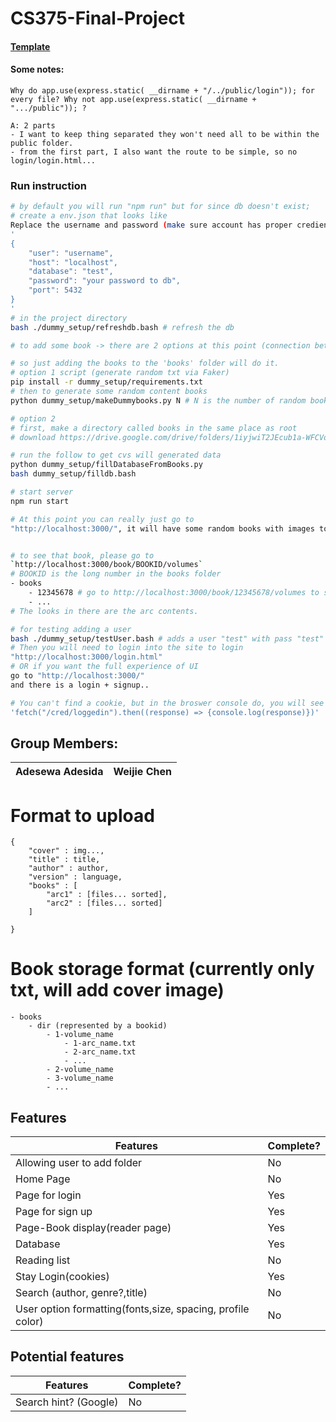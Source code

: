 # CS375-Final-Project


#### [Template](https://www.figma.com/file/nJrHOSYPBl8C7SFzxBh3N7/groupB?node-id=0%3A1)


#### Some notes:
```
Why do app.use(express.static( __dirname + "/../public/login")); for every file? Why not app.use(express.static( __dirname + ".../public")); ?

A: 2 parts
- I want to keep thing separated they won't need all to be within the public folder.
- from the first part, I also want the route to be simple, so no login/login.html...
```

### Run instruction
```bash
# by default you will run "npm run" but for since db doesn't exist;
# create a env.json that looks like
Replace the username and password (make sure account has proper crediential); keep the other ones.
'
{
    "user": "username",
    "host": "localhost",
    "database": "test",
    "password": "your password to db",
    "port": 5432
}
'
# in the project directory
bash ./dummy_setup/refreshdb.bash # refresh the db

# to add some book -> there are 2 options at this point (connection between user & book are not current set)

# so just adding the books to the 'books' folder will do it.
# option 1 script (generate random txt via Faker)
pip install -r dummy_setup/requirements.txt
# then to generate some random content books
python dummy_setup/makeDummybooks.py N # N is the number of random books to generate

# option 2 
# first, make a directory called books in the same place as root
# download https://drive.google.com/drive/folders/1iyjwiT2JEcub1a-WFCVo-FsfX37N-Csu?usp=sharing (a fake book generated via faker) -> put that in the books folder

# run the follow to get cvs will generated data 
python dummy_setup/fillDatabaseFromBooks.py
bash dummy_setup/filldb.bash

# start server
npm run start

# At this point you can really just go to
"http://localhost:3000/", it will have some random books with images to links


# to see that book, please go to 
`http://localhost:3000/book/BOOKID/volumes`
# BOOKID is the long number in the books folder
- books
    - 12345678 # go to http://localhost:3000/book/12345678/volumes to see it.
    - ...
# The looks in there are the arc contents.

# for testing adding a user
bash ./dummy_setup/testUser.bash # adds a user "test" with pass "test"
# Then you will need to login into the site to login
"http://localhost:3000/login.html"
# OR if you want the full experience of UI
go to "http://localhost:3000/"
and there is a login + signup..

# You can't find a cookie, but in the broswer console do, you will see that if you are logged in.
'fetch("/cred/loggedin").then((response) => {console.log(response)})'
```



## Group Members:
<table>
<thead>
	<tr><th>Adesewa Adesida</th><th>Weijie Chen</th></tr>
</thead>
</table>

# Format to upload
```
{
    "cover" : img...,
    "title" : title,
    "author" : author,
    "version" : language,
    "books" : [
        "arc1" : [files... sorted],
        "arc2" : [files... sorted]
    ]

}
```
# Book storage format (currently only txt, will add cover image)
```
- books
    - dir (represented by a bookid)
        - 1-volume_name
            - 1-arc_name.txt
            - 2-arc_name.txt
            - ...
        - 2-volume_name
        - 3-volume_name
        - ...
```


## Features
<table>
	<thead>
		<tr><th>Features</th><th>Complete?</th></tr>
	</thead>
	<tbody>
        <tr><td>Allowing user to add folder</td>    <td>No</td></tr>
        <tr><td>Home Page</td>                      <td>No</td> </tr>
        <tr><td>Page for login</td>                 <td>Yes</td> </tr>
        <tr><td>Page for sign up</td>               <td>Yes</td> </tr>
        <tr><td>Page-Book display(reader page)</td> <td>Yes</td> </tr>
        <tr><td>Database</td>                       <td>Yes</td> </tr>
        <tr><td>Reading list</td>                   <td>No</td> </tr>
        <tr><td>Stay Login(cookies)</td>            <td>Yes</td> </tr>
        <tr><td>Search (author, genre?,title)</td>  <td>No</td> </tr>
        <tr><td>User option formatting(fonts,size, spacing, profile color)</td> <td>No</td> </tr>
    </tbody>
</table>

## Potential features
<table>
	<thead>
		<tr><th>Features</th><th>Complete?</th></tr>
	</thead>
	<tbody>
        <tr><td>Search hint? (Google)</td> <td>No</td></tr>
   </tbody>
</table>
